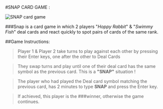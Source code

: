 #SNAP CARD GAME :

![SNAP card game](https://en.wikipedia.org/wiki/Snap_(card_game)#/media/File:Pile_of_playing_cards.jpg)


###Snap is a card game in which 2 players "_Hoppy Rabbit_" & "_Swimmy Fish_" deal cards and react quickly to spot pairs of cards of the same rank.    


##Game Instructions:

 > Player 1 & Player 2 take turns to play against each other by pressing their Enter keys, one after the other to Deal Cards     

 > They swap turns and play until one of their deal card has the same symbol as the previous card. This is a **"SNAP"** situation !    
 
 > The player who had played the Deal card symbol matching the previous card, has 2 minutes to type **SNAP** and press the Enter key.    
 
 > If achieved, this player is the ###winner, otherwise the game continues.    

